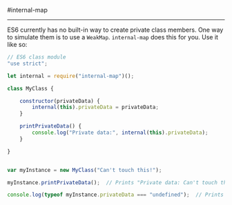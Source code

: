 #internal-map

---

ES6 currently has no built-in way to create private class members. One way to simulate them is to use a ```WeakMap```. ```internal-map``` does this for you. Use it like so:


```javascript
// ES6 class module
"use strict";

let internal = require("internal-map")();

class MyClass {

    constructor(privateData) {
        internal(this).privateData = privateData;
    }

    printPrivateData() {
        console.log("Private data:", internal(this).privateData);
    }

}


var myInstance = new MyClass("Can't touch this!");

myInstance.printPrivateData();  // Prints "Private data: Can't touch this!"

console.log(typeof myInstance.privateData === "undefined");  // Prints "true"

```
